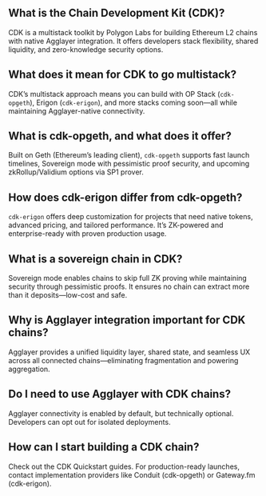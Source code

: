 ## What is the Chain Development Kit (CDK)?
CDK is a multistack toolkit by Polygon Labs for building Ethereum L2 chains with native Agglayer integration. It offers developers stack flexibility, shared liquidity, and zero-knowledge security options.

## What does it mean for CDK to go multistack?
CDK’s multistack approach means you can build with OP Stack (`cdk-opgeth`), Erigon (`cdk-erigon`), and more stacks coming soon—all while maintaining Agglayer-native connectivity.

## What is cdk-opgeth, and what does it offer?
Built on Geth (Ethereum’s leading client), `cdk-opgeth` supports fast launch timelines, Sovereign mode with pessimistic proof security, and upcoming zkRollup/Validium options via SP1 prover.

## How does cdk-erigon differ from cdk-opgeth?
`cdk-erigon` offers deep customization for projects that need native tokens, advanced pricing, and tailored performance. It’s ZK-powered and enterprise-ready with proven production usage.

## What is a sovereign chain in CDK?
Sovereign mode enables chains to skip full ZK proving while maintaining security through pessimistic proofs. It ensures no chain can extract more than it deposits—low-cost and safe.

## Why is Agglayer integration important for CDK chains?
Agglayer provides a unified liquidity layer, shared state, and seamless UX across all connected chains—eliminating fragmentation and powering aggregation.

## Do I need to use Agglayer with CDK chains?
Agglayer connectivity is enabled by default, but technically optional. Developers can opt out for isolated deployments.

## How can I start building a CDK chain?
Check out the CDK Quickstart guides. For production-ready launches, contact implementation providers like Conduit (cdk-opgeth) or Gateway.fm (cdk-erigon).